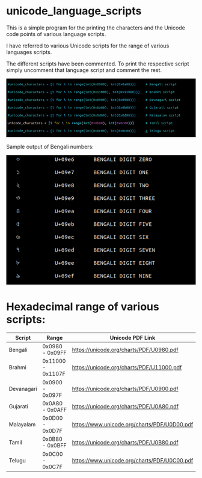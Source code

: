 # unicode_language_scripts

This is a simple program for the printing the characters and the Unicode code points of various language scripts.

I have referred to various Unicode scripts for the range of various languages scripts.

The different scripts have been commented. To print the respective script simply uncomment that language script and comment the rest.

![Screenshot](commentou.png)

Sample output of Bengali numbers:

![Screenshot](bengalioutput.png)


# Hexadecimal range of various scripts:

| Script              |        Range                        |     Unicode PDF Link                                 |
| -----------------   | ----------------------------------  |  --------------------------------------------------  |
|  Bengali             |     0x0980 - 0x09FF                 | https://unicode.org/charts/PDF/U0980.pdf             |  
|  Brahmi              |     0x11000 - 0x1107F               | https://unicode.org/charts/PDF/U11000.pdf            |
|  Devanagari          |     0x0900 - 0x097F                 | https://unicode.org/charts/PDF/U0900.pdf             |
|  Gujarati            |     0x0A80 - 0x0AFF                 | https://unicode.org/charts/PDF/U0A80.pdf             |
|  Malayalam           |     0x0D00 - 0x0D7F                 | https://www.unicode.org/charts/PDF/U0D00.pdf         |
|  Tamil               |     0x0B80 - 0x0BFF                 | https://unicode.org/charts/PDF/U0B80.pdf             |
|  Telugu              |     0x0C00 - 0x0C7F                 | https://www.unicode.org/charts/PDF/U0C00.pdf         |
